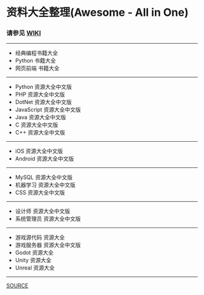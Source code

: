 ﻿# 资料大全整理(Awesome - All in One)

### 请参见 [WIKI](https://github.com/duzhi5368/AwesomeAllInOne/wiki)

___
- 经典编程书籍大全
- Python 书籍大全
- 网页前端 书籍大全
___
- Python 资源大全中文版
- PHP 资源大全中文版
- DotNet 资源大全中文版
- JavaScript 资源大全中文版
- Java 资源大全中文版
- C 资源大全中文版
- C++ 资源大全中文版
___
- iOS 资源大全中文版
- Android 资源大全中文版
___
- MySQL 资源大全中文版
- 机器学习 资源大全中文版
- CSS 资源大全中文版
___
- 设计师 资源大全中文版
- 系统管理员 资源大全中文版
___
- 游戏源代码 资源大全
- 游戏服务器 资源大全中文版
- Godot 资源大全
- Unity 资源大全
- Unreal 资源大全
___
[SOURCE](https://www.trackawesomelist.com/)
